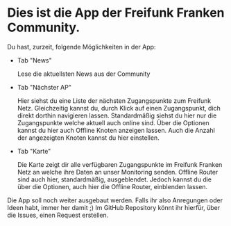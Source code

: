 # Dies ist die App der Freifunk Franken Community.

Du hast, zurzeit, folgende Möglichkeiten in der App:

- Tab "News"

  Lese die aktuellsten News aus der Community

- Tab "Nächster AP"

  Hier siehst du eine Liste der nächsten Zugangspunkte zum Freifunk Netz.
  Gleichzeitig kannst du, durch Klick auf einen Zugangspunkt, dich direkt dorthin navigieren lassen.
  Standardmäßig siehst du hier nur die Zugangspunkte welche aktuell auch online sind.
  Über die Optionen kannst du hier auch Offline Knoten anzeigen lassen.
  Auch die Anzahl der angezeigten Knoten kannst du hier einstellen.

- Tab "Karte"

  Die Karte zeigt dir alle verfügbaren Zugangspunkte im Freifunk Franken Netz an welche ihre Daten an unser Monitoring senden.
  Offline Router sind auch hier, standardmäßig, ausgeblendet. Jedoch kannst du die über die Optionen, auch hier die Offline Router, einblenden lassen.

Die App soll noch weiter ausgebaut werden. Falls ihr also Anregungen oder Ideen habt, immer her damit ;)
Im GitHub Repository könnt ihr hierfür, über die Issues, einen Request erstellen.
